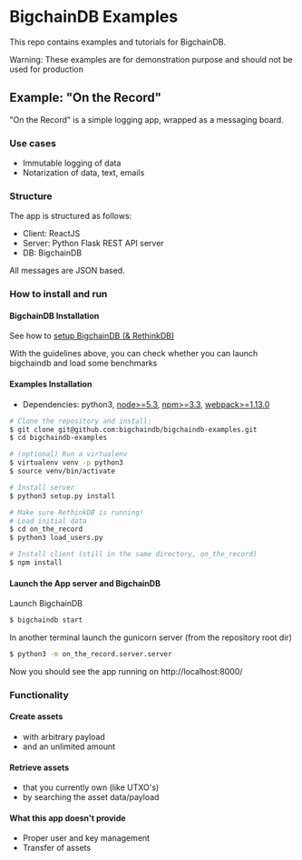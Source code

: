 # BigchainDB Examples

This repo contains examples and tutorials for BigchainDB.

Warning: These examples are for demonstration purpose and should not be used for production

## Example: "On the Record"

"On the Record" is a simple logging app, wrapped as a messaging board.

### Use cases

- Immutable logging of data
- Notarization of data, text, emails

### Structure

The app is structured as follows:
- Client: ReactJS
- Server: Python Flask REST API server
- DB: BigchainDB

All messages are JSON based.

### How to install and run

#### BigchainDB Installation
See how to [setup BigchainDB (& RethinkDB)](https://bigchaindb.readthedocs.io/en/latest/installing-server.html#install-and-run-rethinkdb-server)

With the guidelines above, you can check whether you can launch bigchaindb and load some benchmarks

#### Examples Installation

- Dependencies: python3, [node>=5.3](https://nodejs.org/en/download/), [npm>=3.3](https://docs.npmjs.com/getting-started/installing-node), [webpack>=1.13.0](https://webpack.github.io/docs/installation.html)

```bash
# Clone the repository and install:
$ git clone git@github.com:bigchaindb/bigchaindb-examples.git
$ cd bigchaindb-examples

# (optional) Run a virtualenv
$ virtualenv venv -p python3
$ source venv/bin/activate

# Install server
$ python3 setup.py install

# Make sure RethinkDB is running!
# Load initial data
$ cd on_the_record
$ python3 load_users.py

# Install client (still in the same directory, on_the_record) 
$ npm install
```

#### Launch the App server and BigchainDB

Launch BigchainDB
```bash
$ bigchaindb start 
```

In another terminal launch the gunicorn server (from the repository root dir)
```bash
$ python3 -m on_the_record.server.server
```

Now you should see the app running on http://localhost:8000/

### Functionality

#### Create assets
- with arbitrary payload
- and an unlimited amount

#### Retrieve assets
- that you currently own (like UTXO's)
- by searching the asset data/payload

#### What this app doesn't provide

- Proper user and key management
- Transfer of assets

